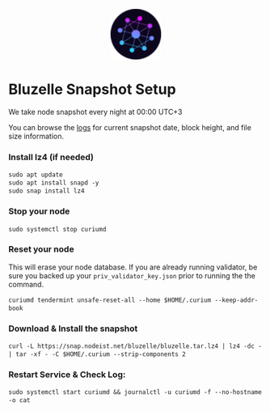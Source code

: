 <p align="center">
  <img height="100" height="auto" src="https://raw.githubusercontent.com/Nodeist/Kurulumlar/main/logos/bluzelle.png">
</p>



# Bluzelle Snapshot Setup
We take node snapshot every night at 00:00 UTC+3

You can browse the [logs](https://snap.nodeist.net/bluzelle/log.txt) for current snapshot date, block height, and file size information.

### Install lz4 (if needed)
```
sudo apt update
sudo apt install snapd -y
sudo snap install lz4
```

### Stop your node
```
sudo systemctl stop curiumd
```

### Reset your node
This will erase your node database. If you are already running validator, be sure you backed up your `priv_validator_key.json` prior to running the the command.

```
curiumd tendermint unsafe-reset-all --home $HOME/.curium --keep-addr-book
```

### Download & Install the snapshot
```
curl -L https://snap.nodeist.net/bluzelle/bluzelle.tar.lz4 | lz4 -dc - | tar -xf - -C $HOME/.curium --strip-components 2
```

### Restart Service & Check Log:
```
sudo systemctl start curiumd && journalctl -u curiumd -f --no-hostname -o cat
```
